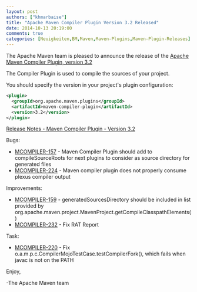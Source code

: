 ```yaml
---
layout: post
authors: ["khmarbaise"]
title: "Apache Maven Compiler Plugin Version 3.2 Released"
date: 2014-10-13 20:19:00
comments: true
categories: [Neuigkeiten,BM,Maven,Maven-Plugins,Maven-Plugin-Releases]
---
```

The Apache Maven team is pleased to announce the release of the 
[Apache Maven Compiler Plugin, version 3.2](https://maven.apache.org/plugins/maven-compiler-plugin/)

The Compiler Plugin is used to compile the sources of your project. 

You should specify the version in your project's plugin configuration:

```xml
<plugin>
  <groupId>org.apache.maven.plugins</groupId>
  <artifactId>maven-compiler-plugin</artifactId>
  <version>3.2</version>
</plugin>
```

<!-- more -->

[Release Notes - Maven Compiler Plugin - Version 3.2](http://jira.codehaus.org/secure/ReleaseNote.jspa?projectId=11130&version=19091)

Bugs:

 * [MCOMPILER-157](https://issues.apache.org/jira/browse/MCOMPILER-157) - Maven Compiler Plugin should add to compileSourceRoots for next plugins to consider as source directory for generated files
 * [MCOMPILER-224](https://issues.apache.org/jira/browse/MCOMPILER-224) - Maven compiler plugin does not properly consume plexus compiler output

Improvements:

 * [MCOMPILER-159](https://issues.apache.org/jira/browse/MCOMPILER-159) - generatedSourcesDirectory should be included in list provided by org.apache.maven.project.MavenProject.getCompileClasspathElements()
 * [MCOMPILER-232](https://issues.apache.org/jira/browse/MCOMPILER-232) - Fix RAT Report

Task:

 * [MCOMPILER-220](https://issues.apache.org/jira/browse/MCOMPILER-220) - Fix o.a.m.p.c.CompilerMojoTestCase.testCompilerFork(), which fails when javac is not on the PATH


Enjoy,

-The Apache Maven team

